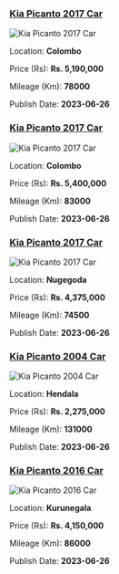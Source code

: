 
<!-- 9268e95f7d23dd0ecbdcc17ab7ffe544 -->

### [Kia Picanto 2017 Car](https://riyasewana.com/buy/kia-picanto-sale-colombo-6547575)

![Kia Picanto 2017 Car](https://riyasewana.com/thumb/thumbkia-picanto-261803034521.jpg)

Location: **Colombo**

Price (Rs): **Rs. 5,190,000**

Mileage (Km): **78000**

Publish Date: **2023-06-26**


<!-- a59aa91ae4a78fba8ac63b0f8d3cdd21 -->

### [Kia Picanto 2017 Car](https://riyasewana.com/buy/kia-picanto-sale-colombo-6547571)

![Kia Picanto 2017 Car](https://riyasewana.com/thumb/thumbkia-picanto-261800144791.jpg)

Location: **Colombo**

Price (Rs): **Rs. 5,400,000**

Mileage (Km): **83000**

Publish Date: **2023-06-26**


<!-- 3b7dc6829b447608b8b31f26fc72ff10 -->

### [Kia Picanto 2017 Car](https://riyasewana.com/buy/kia-picanto-sale-nugegoda-6546284)

![Kia Picanto 2017 Car](https://riyasewana.com/thumb/thumbkia-picanto-2017-2017-2612321812791.jpg)

Location: **Nugegoda**

Price (Rs): **Rs. 4,375,000**

Mileage (Km): **74500**

Publish Date: **2023-06-26**


<!-- 96a3e63f16c7a91b3216b5067769aa74 -->

### [Kia Picanto 2004 Car](https://riyasewana.com/buy/kia-picanto-sale-hendala-6545601)

![Kia Picanto 2004 Car](https://riyasewana.com/thumb/thumbkia-picanto-2004-2610375913003.jpg)

Location: **Hendala**

Price (Rs): **Rs. 2,275,000**

Mileage (Km): **131000**

Publish Date: **2023-06-26**


<!-- 85e69cbc4c643b9a253671aaf40eb192 -->

### [Kia Picanto 2016 Car](https://riyasewana.com/buy/kia-picanto-sale-kurunegala-6545195)

![Kia Picanto 2016 Car](https://riyasewana.com/thumb/thumbkia-picanto-26938074781.jpg)

Location: **Kurunegala**

Price (Rs): **Rs. 4,150,000**

Mileage (Km): **86000**

Publish Date: **2023-06-26**

